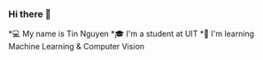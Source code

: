### Hi there 👋
*💻 My name is Tin Nguyen
*🎓 I'm a student at UIT
*🧠 I'm learning Machine Learning & Computer Vision

